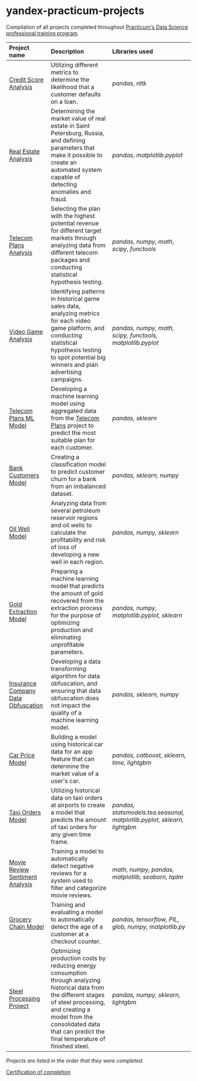 # yandex-practicum-projects
Compilation of all projects completed throughout [Practicum's Data Science professional training program](https://practicum.yandex.com/data-scientist).

| Project name | Description | Libraries used |
| :---------------------- | :---------------------- | :---------------------- |
| [Credit Score Analysis](credit_score) | Utilizing different metrics to determine the likelihood that a customer defaults on a loan. | *pandas*, *nltk* |
| [Real Estate Analysis](real_estate) | Determining the market value of real estate in Saint Petersburg, Russia, and defining parameters that make it possible to create an automated system capable of detecting anomalies and fraud. | *pandas*, *matplotlib.pyplot* |
|[Telecom Plans Analysis](telecom_plans)| Selecting the plan with the highest potential revenue for different target markets through analyzing data from different telecom packages and conducting statistical hypothesis testing. | *pandas*, *numpy*, *math*, *scipy*, *functools* |
|[Video Game Analysis](video_game)| Identifying patterns in historical game sales data, analyzing metrics for each video game platform, and conducting statistical hypothesis testing to spot potential big winners and plan advertising campaigns. | *pandas, numpy, math, scipy, functools, matplotlib.pyplot* |
|[Telecom Plans ML Model](telecom_plans_model)| Developing a machine learning model using aggregated data from the [Telecom Plans](telecom_plans) project to predict the most suitable plan for each customer. | *pandas, sklearn* |
|[Bank Customers Model](bank_customers)| Creating a classification model to predict customer churn for a bank from an imbalanced dataset. | *pandas, sklearn, numpy* |
|[Oil Well Model](oil_well)| Analyzing data from several petroleum reservoir regions and oil wells to calculate the profitability and risk of loss of developing a new well in each region. | *pandas, numpy, sklearn* |
|[Gold Extraction Model](gold_extraction)| Preparing a machine learning model that predicts the amount of gold recovered from the extraction process for the purpose of optimizing production and eliminating unprofitable parameters. | *pandas, numpy, matplotlib.pyplot, sklearn* |
|[Insurance Company Data Obfuscation](insurance_company)| Developing a data transforming algorithm for data obfuscation, and ensuring that data obfuscation does not impact the quality of a machine learning model. | *pandas, sklearn, numpy* |
|[Car Price Model](car_price)| Building a model using historical car data for an app feature that can determine the market value of a user's car. | *pandas, catboost, sklearn, time, lightgbm* |
|[Taxi Orders Model](taxi_orders)| Utilizing historical data on taxi orders at airports to create a model that predicts the amount of taxi orders for any given time frame. | *pandas, statsmodels.tsa.seasonal, matplotlib.pyplot, sklearn, lightgbm* |
|[Movie Review Sentiment Analysis](movie_review)| Training a model to automatically detect negative reviews for a system used to filter and categorize movie reviews. | *math, numpy, pandas, matplotlib, seaborn, tqdm* |
|[Grocery Chain Model](grocery_chain)| Training and evaluating a model to automatically detect the age of a customer at a checkout counter. | *pandas, tensorflow, PIL, glob, numpy, matplotlib.py* |
|[Steel Processing Project](steel_processing)| Optimizing production costs by reducing energy consumption through analyzing historical data from the different stages of steel processing, and creating a model from the consolidated data that can predict the final temperature of finished steel. | *pandas, numpy, sklearn, lightgbm* |

*Projects are listed in the order that they were completed.*

[Certification of completion](https://code.s3.yandex.net/practicum_certificate/DS/04/Wesley_Christyono.pdf)